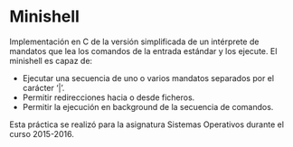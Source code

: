 # Minishell

Implementación en C de la versión simplificada de un intérprete de mandatos que lea los comandos de la entrada estándar y los ejecute. El minishell es capaz de:

* Ejecutar una secuencia de uno o varios mandatos separados por el carácter ‘|’.
* Permitir redirecciones hacia o desde ficheros.
* Permitir la ejecución en background de la secuencia de comandos.

Esta práctica se realizó para la asignatura Sistemas Operativos durante el curso 2015-2016.
